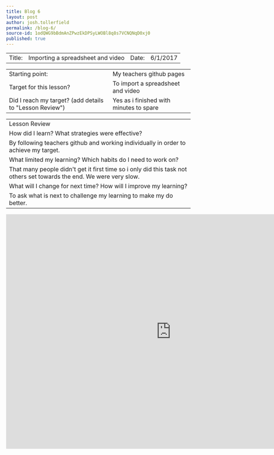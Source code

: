 ```yaml
---
title: Blog 6
layout: post
author: josh.tollerfield
permalink: /blog-6/
source-id: 1odQWG9bBdmAnZPwzEkDPSyLWOBl8q8s7VCNQNqD0xj0
published: true
---
```

<table>
  <tr>
    <td>Title:  </td>
    <td>Importing a spreadsheet and video </td>
    <td> Date:  </td>
    <td>6/1/2017</td>
  </tr>
</table>


<table>
  <tr>
    <td>Starting point:</td>
    <td>My teachers github pages </td>
  </tr>
  <tr>
    <td>Target for this lesson?</td>
    <td>To import a spreadsheet and video</td>
  </tr>
  <tr>
    <td>Did I reach my target? 
(add details to "Lesson Review")</td>
    <td>Yes as i finished with minutes to spare 
</td>
  </tr>
</table>


<table>
  <tr>
    <td>Lesson Review</td>
  </tr>
  <tr>
    <td>How did I learn? What strategies were effective? </td>
  </tr>
  <tr>
    <td>By following teachers github and working individually in order to achieve my target.</td>
  </tr>
  <tr>
    <td>What limited my learning? Which habits do I need to work on? </td>
  </tr>
  <tr>
    <td>That many people didn't get it first time so i only did this task not others set towards the end. We were very slow.</td>
  </tr>
  <tr>
    <td>What will I change for next time? How will I improve my learning?</td>
  </tr>
  <tr>
    <td>To ask what is next to challenge my learning to make my do better.</td>
  </tr>
</table>

<iframe width="900" height="640" src="https://docs.google.com/spreadsheets/d/1ASYQ3f2FpRbLPg5014LSTJIq13DO9hYaGm7M8iKo8aI/edit#gid=0" frameborder="0" allowfullscreen></iframe>
